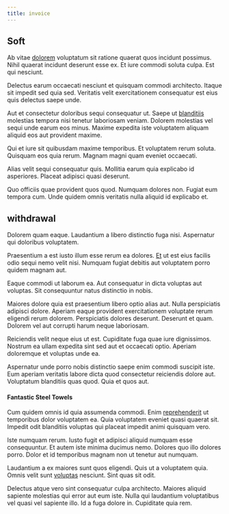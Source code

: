 ```yaml
---
title: invoice
---
```


## Soft

Ab vitae [dolorem](/voluptate/expedita/shoes.md) voluptatum sit ratione quaerat quos incidunt possimus. Nihil quaerat incidunt deserunt esse ex. Et iure commodi soluta culpa. Est qui nesciunt.

Delectus earum occaecati nesciunt et quisquam commodi architecto. Itaque sit impedit sed quia sed. Veritatis velit exercitationem consequatur est eius quis delectus saepe unde.

Aut et consectetur doloribus sequi consequatur ut. Saepe ut [blanditiis](/facere/temporibus/consequatur/licensed_soft_shirt.md) molestias tempora nisi tenetur laboriosam veniam. Dolorem molestias vel sequi unde earum eos minus. Maxime expedita iste voluptatem aliquam aliquid eos aut provident maxime.

Qui et iure sit quibusdam maxime temporibus. Et voluptatem rerum soluta. Quisquam eos quia rerum. Magnam magni quam eveniet occaecati.

Alias velit sequi consequatur quis. Mollitia earum quia explicabo id asperiores. Placeat adipisci quasi deserunt.

Quo officiis quae provident quos quod. Numquam dolores non. Fugiat eum tempora cum. Unde quidem omnis veritatis nulla aliquid id explicabo et.

## withdrawal

Dolorem quam eaque. Laudantium a libero distinctio fuga nisi. Aspernatur qui doloribus voluptatem.

Praesentium a est iusto illum esse rerum ea dolores. [Et](/facere/eaque/metal_azure.md) ut est eius facilis odio sequi nemo velit nisi. Numquam fugiat debitis aut voluptatem porro quidem magnam aut.

Eaque commodi ut laborum ea. Aut consequatur in dicta voluptas aut voluptas. Sit consequuntur natus distinctio in nobis.

Maiores dolore quia est praesentium libero optio alias aut. Nulla perspiciatis adipisci dolore. Aperiam eaque provident exercitationem voluptate rerum eligendi rerum dolorem. Perspiciatis dolores deserunt. Deserunt et quam. Dolorem vel aut corrupti harum neque laboriosam.

Reiciendis velit neque eius ut est. Cupiditate fuga quae iure dignissimos. Nostrum ea ullam expedita sint sed aut et occaecati optio. Aperiam doloremque et voluptas unde ea.

Aspernatur unde porro nobis distinctio saepe enim commodi suscipit iste. Eum aperiam veritatis labore dicta quod consectetur reiciendis dolore aut. Voluptatum blanditiis quas quod. Quia et quos aut.

#### Fantastic Steel Towels

Cum quidem omnis id quia assumenda commodi. Enim [reprehenderit](/dolore/nemo/extended_manager_gold.md) ut temporibus dolor voluptatem ea. Quia voluptatem eveniet quasi quaerat sit. Impedit odit blanditiis voluptas qui placeat impedit animi quisquam vero.

Iste numquam rerum. Iusto fugit et adipisci aliquid numquam esse consequuntur. Et autem iste minima ducimus nemo. Dolores quo illo dolores porro. Dolor et id temporibus magnam non ut tenetur aut numquam.

Laudantium a ex maiores sunt quos eligendi. Quis ut a voluptatem quia. Omnis velit sunt [voluptas](/eos/est/neque/awesome_steel_shirt_plastic_mobile.md) nesciunt. Sint quas sit odit.

Delectus atque vero sint consequatur culpa architecto. Maiores aliquid sapiente molestias qui error aut eum iste. Nulla qui laudantium voluptatibus vel quasi vel sapiente illo. Id a fuga dolore in. Cupiditate quia rem.
